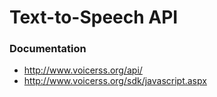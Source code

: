 # Text-to-Speech API

### Documentation
- http://www.voicerss.org/api/
- http://www.voicerss.org/sdk/javascript.aspx
